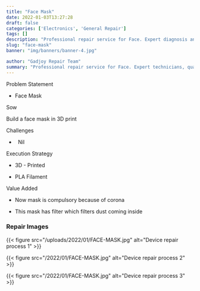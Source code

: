 ```yaml
---
title: "Face Mask"
date: 2022-01-03T13:27:28
draft: false
categories: ['Electronics', 'General Repair']
tags: []
description: "Professional repair service for Face. Expert diagnosis and quality repairs in Bangalore."
slug: "face-mask"
banner: "img/banners/banner-4.jpg"

author: "Gadjoy Repair Team"
summary: "Professional repair service for Face. Expert technicians, quality parts, warranty included."
---
```


Problem Statement 

- Face Mask

Sow

Build a face mask in 3D print

Challenges

- &nbsp; Nil

Execution Strategy 

- 3D - Printed 

- PLA Filament

Value Added 

- Now mask is compulsory because of corona

- This mask has filter which filters dust coming inside

### Repair Images

{{< figure src="/uploads/2022/01/FACE-MASK.jpg" alt="Device repair process 1" >}}

{{< figure src="/2022/01/FACE-MASK.jpg" alt="Device repair process 2" >}}

{{< figure src="/2022/01/FACE-MASK.jpg" alt="Device repair process 3" >}}


